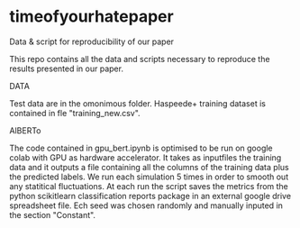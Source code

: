 # timeofyourhatepaper
Data &amp; script for reproducibility of our paper

This repo contains all the data and scripts necessary to reproduce the results presented in our paper.

DATA

Test data are in the omonimous folder.
Haspeede+ training dataset is contained in fle "training_new.csv".

AlBERTo

The code contained in gpu_bert.ipynb is optimised  to be run on google colab with GPU as hardware accelerator.
It takes as inputfiles the training data and it outputs a file containing all the columns of the training data plus the predicted labels. 
We run each simulation 5 times in order to smooth out any statitical fluctuations.
At each run the script saves the metrics from the python scikitlearn classification reports package in an external  google drive spreadsheet file. 
Ech seed was chosen randomly and manually inputed in the section "Constant". 
